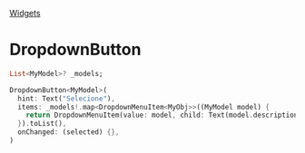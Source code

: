 [Widgets](https://github.com/leofds/flutter-class/blob/master/flutter/widgets/README.md)

# DropdownButton

```dart
List<MyModel>? _models;

DropdownButton<MyModel>(
  hint: Text("Selecione"),
  items: _models!.map<DropdownMenuItem<MyObj>>((MyModel model) {
    return DropdownMenuItem(value: model, child: Text(model.description ?? "null"));
  }).toList(),
  onChanged: (selected) {},
)
```
